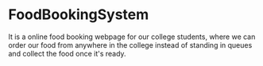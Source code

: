 # FoodBookingSystem
It is a online food booking webpage for our college students, where we can order our food from anywhere in the college instead of standing in queues and collect the food once it's ready.
